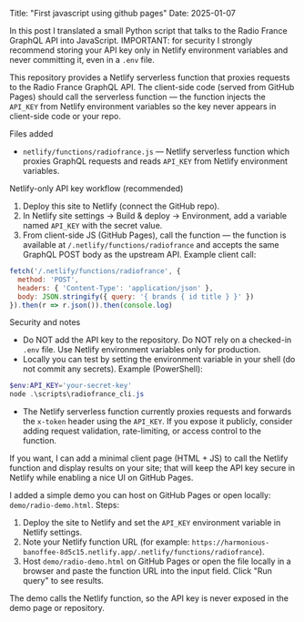 Title: "First javascript using github pages"
Date: 2025-01-07

In this post I translated a small Python script that talks to the Radio France GraphQL API into JavaScript. IMPORTANT: for security I strongly recommend storing your API key only in Netlify environment variables and never committing it, even in a `.env` file.

This repository provides a Netlify serverless function that proxies requests to the Radio France GraphQL API. The client-side code (served from GitHub Pages) should call the serverless function — the function injects the `API_KEY` from Netlify environment variables so the key never appears in client-side code or your repo.

Files added

- `netlify/functions/radiofrance.js` — Netlify serverless function which proxies GraphQL requests and reads `API_KEY` from Netlify environment variables.

Netlify-only API key workflow (recommended)

1. Deploy this site to Netlify (connect the GitHub repo).
2. In Netlify site settings -> Build & deploy -> Environment, add a variable named `API_KEY` with the secret value.
3. From client-side JS (GitHub Pages), call the function — the function is available at `/.netlify/functions/radiofrance` and accepts the same GraphQL POST body as the upstream API. Example client call:

```js
fetch('/.netlify/functions/radiofrance', {
  method: 'POST',
  headers: { 'Content-Type': 'application/json' },
  body: JSON.stringify({ query: '{ brands { id title } }' })
}).then(r => r.json()).then(console.log)
```

Security and notes

- Do NOT add the API key to the repository. Do NOT rely on a checked-in `.env` file. Use Netlify environment variables only for production.
- Locally you can test by setting the environment variable in your shell (do not commit any secrets). Example (PowerShell):

```powershell
$env:API_KEY='your-secret-key'
node .\scripts\radiofrance_cli.js
```

- The Netlify serverless function currently proxies requests and forwards the `x-token` header using the `API_KEY`. If you expose it publicly, consider adding request validation, rate-limiting, or access control to the function.

If you want, I can add a minimal client page (HTML + JS) to call the Netlify function and display results on your site; that will keep the API key secure in Netlify while enabling a nice UI on GitHub Pages.

I added a simple demo you can host on GitHub Pages or open locally: `demo/radio-demo.html`. Steps:

1. Deploy the site to Netlify and set the `API_KEY` environment variable in Netlify settings.
2. Note your Netlify function URL (for example: `https://harmonious-banoffee-8d5c15.netlify.app/.netlify/functions/radiofrance`).
3. Host `demo/radio-demo.html` on GitHub Pages or open the file locally in a browser and paste the function URL into the input field. Click "Run query" to see results.

The demo calls the Netlify function, so the API key is never exposed in the demo page or repository.